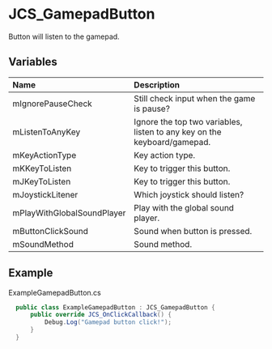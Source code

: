 # JCS_GamepadButton

Button will listen to the gamepad.

## Variables

| Name                       | Description                                                              |
|:---------------------------|:-------------------------------------------------------------------------|
| mIgnorePauseCheck          | Still check input when the game is pause?                                |
| mListenToAnyKey            | Ignore the top two variables, listen to any key on the keyboard/gamepad. |
| mKeyActionType             | Key action type.                                                         |
| mKKeyToListen              | Key to trigger this button.                                              |
| mJKeyToListen              | Key to trigger this button.                                              |
| mJoystickLitener           | Which joystick should listen?                                            |
| mPlayWithGlobalSoundPlayer | Play with the global sound player.                                       |
| mButtonClickSound          | Sound when button is pressed.                                            |
| mSoundMethod               | Sound method.                                                            |

## Example

ExampleGamepadButton.cs

```cs
  public class ExampleGamepadButton : JCS_GamepadButton {
      public override JCS_OnClickCallback() {
          Debug.Log("Gamepad button click!");
      }
  }
```
